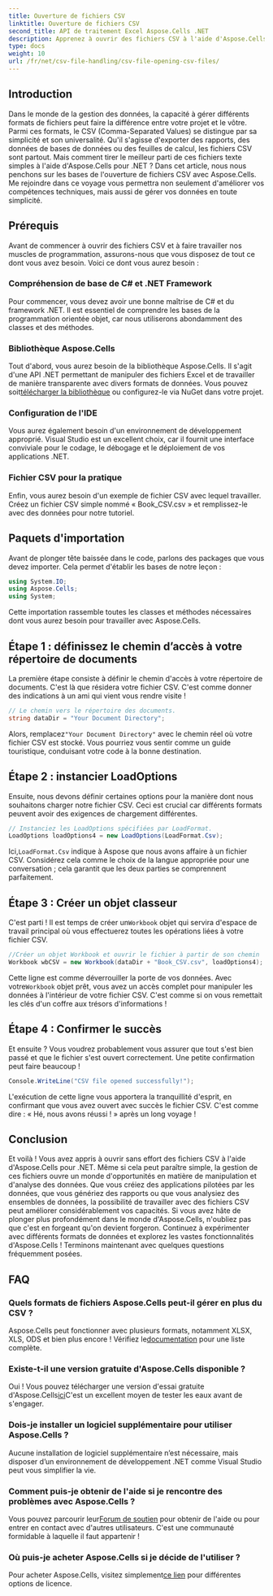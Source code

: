 ```yaml
---
title: Ouverture de fichiers CSV
linktitle: Ouverture de fichiers CSV
second_title: API de traitement Excel Aspose.Cells .NET
description: Apprenez à ouvrir des fichiers CSV à l'aide d'Aspose.Cells pour .NET grâce à notre guide complet, étape par étape. Maîtrisez la manipulation des données.
type: docs
weight: 10
url: /fr/net/csv-file-handling/csv-file-opening-csv-files/
---
```

## Introduction
Dans le monde de la gestion des données, la capacité à gérer différents formats de fichiers peut faire la différence entre votre projet et le vôtre. Parmi ces formats, le CSV (Comma-Separated Values) se distingue par sa simplicité et son universalité. Qu'il s'agisse d'exporter des rapports, des données de bases de données ou des feuilles de calcul, les fichiers CSV sont partout. Mais comment tirer le meilleur parti de ces fichiers texte simples à l'aide d'Aspose.Cells pour .NET ? Dans cet article, nous nous penchons sur les bases de l'ouverture de fichiers CSV avec Aspose.Cells. Me rejoindre dans ce voyage vous permettra non seulement d'améliorer vos compétences techniques, mais aussi de gérer vos données en toute simplicité. 
## Prérequis
Avant de commencer à ouvrir des fichiers CSV et à faire travailler nos muscles de programmation, assurons-nous que vous disposez de tout ce dont vous avez besoin. Voici ce dont vous aurez besoin :
### Compréhension de base de C# et .NET Framework
Pour commencer, vous devez avoir une bonne maîtrise de C# et du framework .NET. Il est essentiel de comprendre les bases de la programmation orientée objet, car nous utiliserons abondamment des classes et des méthodes.
### Bibliothèque Aspose.Cells
Tout d'abord, vous aurez besoin de la bibliothèque Aspose.Cells. Il s'agit d'une API .NET permettant de manipuler des fichiers Excel et de travailler de manière transparente avec divers formats de données. Vous pouvez soit[télécharger la bibliothèque](https://releases.aspose.com/cells/net/) ou configurez-le via NuGet dans votre projet.
### Configuration de l'IDE
Vous aurez également besoin d'un environnement de développement approprié. Visual Studio est un excellent choix, car il fournit une interface conviviale pour le codage, le débogage et le déploiement de vos applications .NET.
### Fichier CSV pour la pratique
Enfin, vous aurez besoin d'un exemple de fichier CSV avec lequel travailler. Créez un fichier CSV simple nommé « Book_CSV.csv » et remplissez-le avec des données pour notre tutoriel.
## Paquets d'importation
Avant de plonger tête baissée dans le code, parlons des packages que vous devez importer. Cela permet d'établir les bases de notre leçon :
```csharp
using System.IO;
using Aspose.Cells;
using System;
```
Cette importation rassemble toutes les classes et méthodes nécessaires dont vous aurez besoin pour travailler avec Aspose.Cells.
## Étape 1 : définissez le chemin d’accès à votre répertoire de documents
La première étape consiste à définir le chemin d'accès à votre répertoire de documents. C'est là que résidera votre fichier CSV. C'est comme donner des indications à un ami qui vient vous rendre visite !
```csharp
// Le chemin vers le répertoire des documents.
string dataDir = "Your Document Directory";
```
 Alors, remplacez`"Your Document Directory"` avec le chemin réel où votre fichier CSV est stocké. Vous pourriez vous sentir comme un guide touristique, conduisant votre code à la bonne destination.
## Étape 2 : instancier LoadOptions
Ensuite, nous devons définir certaines options pour la manière dont nous souhaitons charger notre fichier CSV. Ceci est crucial car différents formats peuvent avoir des exigences de chargement différentes. 
```csharp
// Instanciez les LoadOptions spécifiées par LoadFormat.
LoadOptions loadOptions4 = new LoadOptions(LoadFormat.Csv);
```
 Ici,`LoadFormat.Csv` indique à Aspose que nous avons affaire à un fichier CSV. Considérez cela comme le choix de la langue appropriée pour une conversation ; cela garantit que les deux parties se comprennent parfaitement.
## Étape 3 : Créer un objet classeur
 C'est parti ! Il est temps de créer un`Workbook` objet qui servira d'espace de travail principal où vous effectuerez toutes les opérations liées à votre fichier CSV.
```csharp
//Créer un objet Workbook et ouvrir le fichier à partir de son chemin
Workbook wbCSV = new Workbook(dataDir + "Book_CSV.csv", loadOptions4);
```
 Cette ligne est comme déverrouiller la porte de vos données. Avec votre`Workbook` objet prêt, vous avez un accès complet pour manipuler les données à l'intérieur de votre fichier CSV. C'est comme si on vous remettait les clés d'un coffre aux trésors d'informations !
## Étape 4 : Confirmer le succès
Et ensuite ? Vous voudrez probablement vous assurer que tout s'est bien passé et que le fichier s'est ouvert correctement. Une petite confirmation peut faire beaucoup !
```csharp
Console.WriteLine("CSV file opened successfully!");
```
L'exécution de cette ligne vous apportera la tranquillité d'esprit, en confirmant que vous avez ouvert avec succès le fichier CSV. C'est comme dire : « Hé, nous avons réussi ! » après un long voyage !
## Conclusion
Et voilà ! Vous avez appris à ouvrir sans effort des fichiers CSV à l'aide d'Aspose.Cells pour .NET. Même si cela peut paraître simple, la gestion de ces fichiers ouvre un monde d'opportunités en matière de manipulation et d'analyse des données. Que vous créiez des applications pilotées par les données, que vous génériez des rapports ou que vous analysiez des ensembles de données, la possibilité de travailler avec des fichiers CSV peut améliorer considérablement vos capacités. 
Si vous avez hâte de plonger plus profondément dans le monde d'Aspose.Cells, n'oubliez pas que c'est en forgeant qu'on devient forgeron. Continuez à expérimenter avec différents formats de données et explorez les vastes fonctionnalités d'Aspose.Cells ! Terminons maintenant avec quelques questions fréquemment posées.
## FAQ
### Quels formats de fichiers Aspose.Cells peut-il gérer en plus du CSV ?
 Aspose.Cells peut fonctionner avec plusieurs formats, notamment XLSX, XLS, ODS et bien plus encore ! Vérifiez le[documentation](https://reference.aspose.com/cells/net/) pour une liste complète.
### Existe-t-il une version gratuite d'Aspose.Cells disponible ?
 Oui ! Vous pouvez télécharger une version d'essai gratuite d'Aspose.Cells[ici](https://releases.aspose.com/)C'est un excellent moyen de tester les eaux avant de s'engager.
### Dois-je installer un logiciel supplémentaire pour utiliser Aspose.Cells ?
Aucune installation de logiciel supplémentaire n’est nécessaire, mais disposer d’un environnement de développement .NET comme Visual Studio peut vous simplifier la vie.
### Comment puis-je obtenir de l'aide si je rencontre des problèmes avec Aspose.Cells ?
 Vous pouvez parcourir leur[Forum de soutien](https://forum.aspose.com/c/cells/9) pour obtenir de l'aide ou pour entrer en contact avec d'autres utilisateurs. C'est une communauté formidable à laquelle il faut appartenir !
### Où puis-je acheter Aspose.Cells si je décide de l'utiliser ?
 Pour acheter Aspose.Cells, visitez simplement[ce lien](https://purchase.aspose.com/buy) pour différentes options de licence.